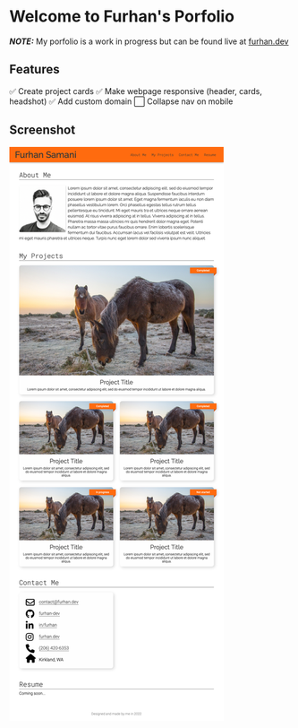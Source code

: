 # Welcome to Furhan's Porfolio

**_NOTE:_** My porfolio is a work in progress but can be found live at [furhan.dev](https://furhan.dev) 

## Features
:white_check_mark: Create project cards 
:white_check_mark: Make webpage responsive (header, cards, headshot)
:white_check_mark: Add custom domain
:white_large_square: Collapse nav on mobile

## Screenshot
![Portfolio Screenshot](./assets/img/portfolio-screenshot.png?raw=true "Furhan's Portfolio")

